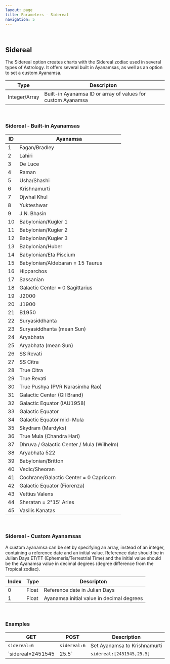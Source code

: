 ```yaml
---
layout: page
title: Parameters - Sidereal
navigation: 5
---
```


<style>
	.inner a {
		color: royalblue;
		font-weight: bold;
	}
	.inner code {
		font-size: 100%;
	}
	.navigation li {
		padding: 0.3vh;
	}
	.sidebar {
		min-width: 300px;
	}
	.sidebar .sidebar-main {
	    height: calc(100% - 50px);
	    overflow-y: auto;
	}
	@media (max-width: 745px) {
		.sidebar .sidebar-main {
		    height: calc(100% - 320px);
		}
	}
</style>

<br>

## Sidereal

The Sidereal option creates charts with the Sidereal zodiac used in several types of Astrology. It offers several built in Ayanamsas, as well as an option to set a custom Ayanamsa.

| Type | Descripton |
|---|---|
| Integer/Array | Built-in Ayanamsa ID or array of values for custom Ayanamsa |

<br>

### Sidereal - Built-in Ayanamsas

| ID | Ayanamsa |
|---|---|
| 1 | Fagan/Bradley |
| 2 | Lahiri |
| 3 | De Luce |
| 4 | Raman |
| 5 | Usha/Shashi |
| 6 | Krishnamurti |
| 7 | Djwhal Khul |
| 8 | Yukteshwar |
| 9 | J.N. Bhasin |
| 10 | Babylonian/Kugler 1 |
| 11 | Babylonian/Kugler 2 |
| 12 | Babylonian/Kugler 3 |
| 13 | Babylonian/Huber |
| 14 | Babylonian/Eta Piscium |
| 15 | Babylonian/Aldebaran = 15 Taurus |
| 16 | Hipparchos |
| 17 | Sassanian |
| 18 | Galactic Center = 0 Sagittarius |
| 19 | J2000 |
| 20 | J1900 |
| 21 | B1950 |
| 22 | Suryasiddhanta |
| 23 | Suryasiddhanta (mean Sun) |
| 24 | Aryabhata |
| 25 | Aryabhata (mean Sun) |
| 26 | SS Revati |
| 27 | SS Citra |
| 28 | True Citra |
| 29 | True Revati |
| 30 | True Pushya (PVR Narasimha Rao) |
| 31 | Galactic Center (Gil Brand) |
| 32 | Galactic Equator (IAU1958) |
| 33 | Galactic Equator |
| 34 | Galactic Equator mid-Mula |
| 35 | Skydram (Mardyks) |
| 36 | True Mula (Chandra Hari) |
| 37 | Dhruva / Galactic Center / Mula (Wilhelm) |
| 38 | Aryabhata 522 |
| 39 | Babylonian/Britton |
| 40 | Vedic/Sheoran |
| 41 | Cochrane/Galactic Center = 0 Capricorn |
| 42 | Galactic Equator (Fiorenza) |
| 43 | Vettius Valens |
| 44 | Sheratan = 2°15' Aries |
| 45 | Vasilis Kanatas |

<br>

### Sidereal - Custom Ayanamsas

A custom ayanamsa can be set by specifying an array, instead of an integer, containing a reference date and an initial value. Reference date should be in Julian Days ET/TT (Ephemeris/Terrestrial Time) and the initial value should be the Ayanamsa value in decimal degrees (degree difference from the Tropical zodiac).

| Index | Type | Descripton |
|---|---|---|
| 0 | Float | Reference date in Julian Days |
| 1 | Float | Ayanamsa initial value in decimal degrees |

<br>

### Examples

|GET|POST|Description|
|---|---|---|
|`sidereal=6`|`sidereal:6`|Set Ayanamsa to Krishnamurti|
|`sidereal=2451545|25.5`|`sidereal:[2451545,25.5]`|Set Ayanamsa to 25.5 degrees (25 deg 30 min) at julian day 2451545 (J2000 / noon of January 1st, 2000)|

<br><br><br>